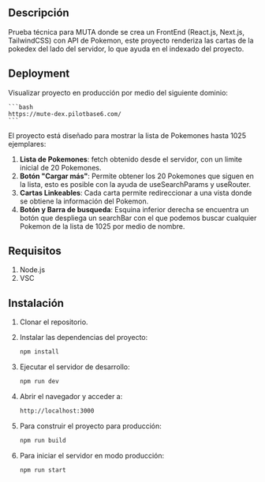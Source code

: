 ## Descripción
Prueba técnica para MUTA donde se crea un FrontEnd (React.js, Next.js, TailwindCSS) con API de Pokemon, este proyecto renderiza las cartas de la pokedex del lado del servidor, lo que ayuda en el indexado del proyecto.

## Deployment
Visualizar proyecto en producción por medio del siguiente dominio:

    ```bash
    https://mute-dex.pilotbase6.com/
    ```

El proyecto está diseñado para mostrar la lista de Pokemones hasta 1025 ejemplares:
1. **Lista de Pokemones**: fetch obtenido desde el servidor, con un limite inicial de 20 Pokemones.
2. **Botón "Cargar más"**: Permite obtener los 20 Pokemones que siguen en la lista, esto es posible con la ayuda de useSearchParams y useRouter.
3. **Cartas Linkeables**: Cada carta permite redireccionar a una vista donde se obtiene la información del Pokemon.
4. **Botón y Barra de busqueda**: Esquina inferior derecha se encuentra un botón que despliega un searchBar con el que podemos buscar cualquier Pokemon de la lista de 1025 por medio de nombre.

## Requisitos

1. Node.js
2. VSC

## Instalación

1. Clonar el repositorio.
2. Instalar las dependencias del proyecto:

    ```bash
    npm install
    ```

3. Ejecutar el servidor de desarrollo:

    ```bash
    npm run dev
    ```

4. Abrir el navegador y acceder a:

    ```bash
    http://localhost:3000
    ```

5. Para construir el proyecto para producción:

    ```bash
    npm run build
    ```

6. Para iniciar el servidor en modo producción:

    ```bash
    npm run start
    ```

